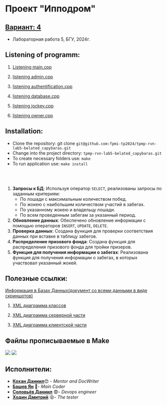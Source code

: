 

# Проект "Ипподром"

## [Вариант: 4](./4Var.txt)
 - Лабораторная работа 5, БГУ, 2024г.

## Listening of programm:
 1. [Listening main.cpp](./ListeningMain.md)

 2. [listening admin.cpp](./ListeningAdmin.md)

 3. [listening authentification.cpp](./ListeningAutentif.md)

 4. [listening database.cpp](./ListeningDatabases.md)

 5. [listening jockey.cpp](./ListeningJockey.md)

 6. [listening owner.cpp](./ListeningOwner.md)

## Installation:

- Clone the repository: git clone 
```git@github.com:fpmi-tp2024/tpmp-rvn-lab5-belated_capybaras.git ```
- Change into the project directory: ```tpmp-rvn-lab5-belated_capybaras.git```
- To create necessary folders use: ```make```
- To run application use: ```make install```

<br><br>
1. **Запросы к БД**: Используя оператор `SELECT`, реализованы запросы по заданным критериям:
   - По лошади с максимальным количеством побед.
   - По жокею с наибольшим количеством участий в забегах.
   - По указанному жокею и владельцу лошади.
   - По всем проведенным забегам за указанный период.
2. **Обновление данных**: Обеспечено обновление информации с помощью операторов `INSERT`, `UPDATE`, `DELETE`.
3. **Проверка данных**: Создана функция для проверки соответствия данных при вставке в таблицу забегов.
4. **Распределение призового фонда**: Создана функция для распределения призового фонда для тройки призеров.
5. **Функция для получения информации о забегах**: Реализована функция для получения информации о забегах, в которых участвовал указанный жокей.

## Полезные ссылки:

[Информация в Базах Данных(документ со всеми данными в виде скриншотов)](./DataBase.md)

 1. [XML диаграмма классов](./Diagrams/XML_class_diagramm.png)

 2. [XML диаграмма серверной части](./Diagrams/XML_serverPart_Diagramm.png)

 3. [XML диаграмма клиентской части](./Diagrams/XML_UserPart_Diagramm.png)

## Файлы прописываемые в Make
![](https://img.shields.io/badge/*.cpp-main%2C_owner%2C_jockey%2C_database%2C_authentification%2C_admin-blue)
![](https://img.shields.io/badge/*.h-main%2C_owner%2C_jockey%2C_database%2C_authentification%2C_admin-pink
)

## Исполнители:
- [**Кохан Даниил**](https://github.com/ExiDola):heart_eyes: - *Mentor and DocWriter*
- [**Башев Ян**](https://github.com/tafoiji) :racehorse:- *Main Coder*
- [**Соловьёв Даниил**]() :fearful:- *Devops engineer* 
- [**Ходин Дмитрий**](https://github.com/rollcookie) :stuck_out_tongue_closed_eyes:- *The tester*
